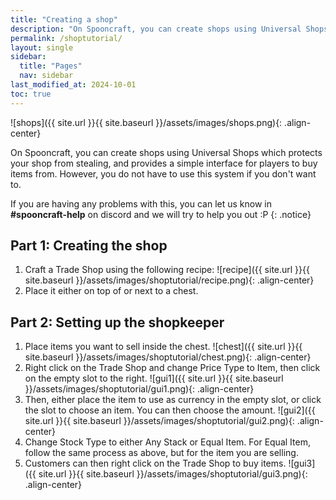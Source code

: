 ```yaml
---
title: "Creating a shop"
description: "On Spooncraft, you can create shops using Universal Shops which protects your shop from stealing, and provides a simple villager interface for players to buy items from. However you do not have to use this system if you don't want to."
permalink: /shoptutorial/
layout: single
sidebar:
  title: "Pages"
  nav: sidebar
last_modified_at: 2024-10-01
toc: true
---
```


![shops]({{ site.url }}{{ site.baseurl }}/assets/images/shops.png){: .align-center}

On Spooncraft, you can create shops using Universal Shops which protects your shop from stealing, and provides a simple interface for players to buy items from. However, you do not have to use this system if you don't want to.

If you are having any problems with this, you can let us know in **#spooncraft-help** on discord and we will try to help you out :P
{: .notice}

## Part 1: Creating the shop

1. Craft a Trade Shop using the following recipe:
![recipe]({{ site.url }}{{ site.baseurl }}/assets/images/shoptutorial/recipe.png){: .align-center}
2. Place it either on top of or next to a chest.

## Part 2: Setting up the shopkeeper

1. Place items you want to sell inside the chest.
![chest]({{ site.url }}{{ site.baseurl }}/assets/images/shoptutorial/chest.png){: .align-center}
2. Right click on the Trade Shop and change Price Type to Item, then click on the empty slot to the right.
![gui1]({{ site.url }}{{ site.baseurl }}/assets/images/shoptutorial/gui1.png){: .align-center}
3. Then, either place the item to use as currency in the empty slot, or click the slot to choose an item. You can then choose the amount.
![gui2]({{ site.url }}{{ site.baseurl }}/assets/images/shoptutorial/gui2.png){: .align-center}
4. Change Stock Type to either Any Stack or Equal Item. For Equal Item, follow the same process as above, but for the item you are selling.
5. Customers can then right click on the Trade Shop to buy items.
![gui3]({{ site.url }}{{ site.baseurl }}/assets/images/shoptutorial/gui3.png){: .align-center}
